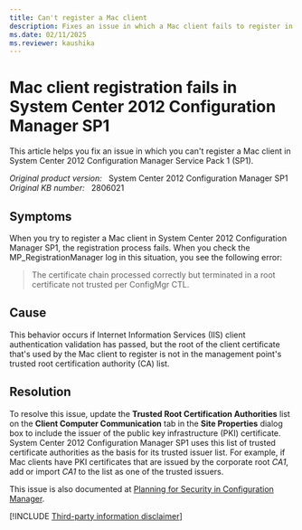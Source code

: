 ```yaml
---
title: Can't register a Mac client
description: Fixes an issue in which a Mac client fails to register in System Center Configuration Manager SP1.
ms.date: 02/11/2025
ms.reviewer: kaushika
---
```

# Mac client registration fails in System Center 2012 Configuration Manager SP1

This article helps you fix an issue in which you can't register a Mac client in System Center 2012 Configuration Manager Service Pack 1 (SP1).

_Original product version:_ &nbsp; System Center 2012 Configuration Manager SP1  
_Original KB number:_ &nbsp; 2806021

## Symptoms

When you try to register a Mac client in System Center 2012 Configuration Manager SP1, the registration process fails. When you check the MP_RegistrationManager log in this situation, you see the following error:

> The certificate chain processed correctly but terminated in a root certificate not trusted per ConfigMgr CTL.

## Cause

This behavior occurs if Internet Information Services (IIS) client authentication validation has passed, but the root of the client certificate that's used by the Mac client to register is not in the management point's trusted root certification authority (CA) list.

## Resolution

To resolve this issue, update the **Trusted Root Certification Authorities** list on the **Client Computer Communication** tab in the **Site Properties** dialog box to include the issuer of the public key infrastructure (PKI) certificate. System Center 2012 Configuration Manager SP1 uses this list of trusted certificate authorities as the basis for its trusted issuer list. For example, if Mac clients have PKI certificates that are issued by the corporate root _CA1_, add or import _CA1_ to the list as one of the trusted issuers.

This issue is also documented at [Planning for Security in Configuration Manager](/previous-versions/system-center/system-center-2012-R2/gg712284(v=technet.10)?redirectedfrom=MSDN).

[!INCLUDE [Third-party information disclaimer](../../../includes/third-party-disclaimer.md)]
